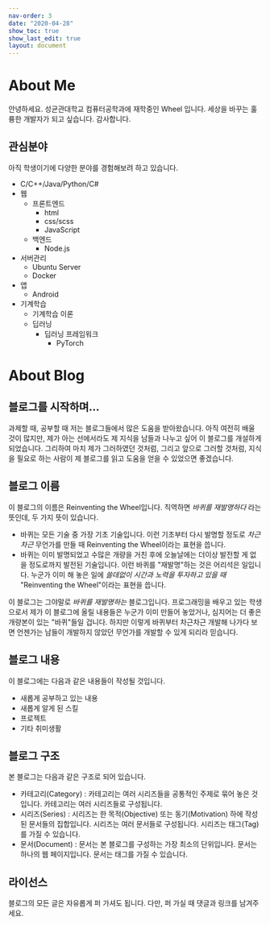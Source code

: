 ```yaml
---
nav-order: 3
date: "2020-04-28"
show_toc: true
show_last_edit: true
layout: document
---
```


# About Me

안녕하세요. 성균관대학교 컴퓨터공학과에 재학중인 Wheel 입니다. 세상을 바꾸는 훌륭한 개발자가 되고 싶습니다. 감사합니다.

## 관심분야

아직 학생이기에 다양한 분야를 경험해보려 하고 있습니다.

- C/C++/Java/Python/C#
- 웹
    - 프론트엔드
        - html
        - css/scss
        - JavaScript
    - 백엔드
        - Node.js
- 서버관리
    - Ubuntu Server
    - Docker
- 앱
    - Android
- 기계학습
    - 기계학습 이론
    - 딥러닝
        - 딥러닝 프레임워크
            - PyTorch

# About Blog

## 블로그를 시작하며...
과제할 때, 공부할 때 저는 블로그들에서 많은 도움을 받아왔습니다. 아직 여전히 배울 것이 많지만, 제가 아는 선에서라도 제 지식을 남들과 나누고 싶어 이 블로그를 개설하게 되었습니다. 그리하여 마치 제가 그러하였던 것처럼, 그리고 앞으로 그러할 것처럼, 지식을 필요로 하는 사람이 제 블로그를 읽고 도움을 얻을 수 있었으면 좋겠습니다.

## 블로그 이름

이 블로그의 이름은 Reinventing the Wheel입니다. 직역하면 _바퀴를 재발명하다_ 라는 뜻인데, 두 가지 뜻이 있습니다.

- 바퀴는 모든 기술 중 가장 기초 기술입니다. 이런 기초부터 다시 발명할 정도로 _차근차근_ 무언가를 만들 때 Reinventing the Wheel이라는 표현을 씁니다.
- 바퀴는 이미 발명되었고 수많은 개량을 거친 후에 오늘날에는 더이상 발전할 게 없을 정도로까지 발전된 기술입니다. 이런 바퀴를 "재발명"하는 것은 어리석은 일입니다. 누군가 이미 해 놓은 일에 _쓸데없이 시간과 노력을 투자하고 있을 때_  "Reinventing the Wheel"이라는 표현을 씁니다.

이 블로그는 그야말로 _바퀴를 재발명하는_ 블로그입니다. 프로그래밍을 배우고 있는 학생으로서 제가 이 블로그에 올릴 내용들은 누군가 이미 만들어 놓았거나, 심지어는 더 좋은 개량본이 있는 "바퀴"들일 겁니다. 하지만 이렇게 바퀴부터 차근차근 개발해 나가다 보면 언젠가는 남들이 개발하지 않았던 무언가를 개발할 수 있게 되리라 믿습니다.

## 블로그 내용

이 블로그에는 다음과 같은 내용들이 작성될 것입니다.

- 새롭게 공부하고 있는 내용
- 새롭게 알게 된 스킬
- 프로젝트
- 기타 취미생활

## 블로그 구조

본 블로그는 다음과 같은 구조로 되어 있습니다.

- 카테고리(Category) : 카테고리는 여러 시리즈들을 공통적인 주제로 묶어 놓은 것입니다. 카테고리는 여러 시리즈들로 구성됩니다.
- 시리즈(Series) : 시리즈는 한 목적(Objective) 또는 동기(Motivation) 하에 작성된 문서들의 집합입니다. 시리즈는 여러 문서들로 구성됩니다. 시리즈는 태그(Tag)를 가질 수 있습니다.
- 문서(Document) : 문서는 본 블로그를 구성하는 가장 최소의 단위입니다. 문서는 하나의 웹 페이지입니다. 문서는 태그를 가질 수 있습니다.

## 라이선스

블로그의 모든 글은 자유롭게 퍼 가셔도 됩니다. 다만, 퍼 가실 때 댓글과 링크를 남겨주세요.